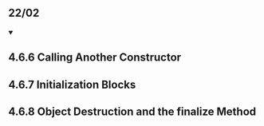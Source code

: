 ## 22/02

<details open> 
<summary>

## 4.6.6 Calling Another Constructor
## 4.6.7 Initialization Blocks
## 4.6.8 Object Destruction and the finalize Method

</summary>
</details>